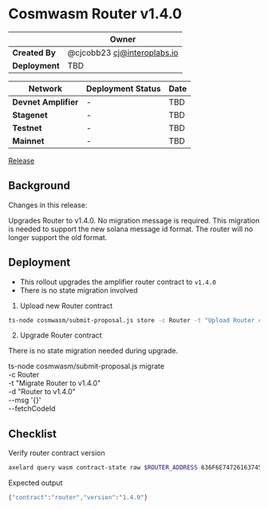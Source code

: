# Cosmwasm Router v1.4.0

|                | **Owner**                                                               |
|----------------|-------------------------------------------------------------------------|
| **Created By** | @cjcobb23 <cj@interoplabs.io>                                           |
| **Deployment** | TBD                                                                     |

| **Network**          | **Deployment Status** | **Date**   |
|----------------------|-----------------------|------------|
| **Devnet Amplifier** | -                     | TBD        |
| **Stagenet**         | -                     | TBD        |
| **Testnet**          | -                     | TBD        |
| **Mainnet**          | -                     | TBD        |


[Release](https://github.com/axelarnetwork/axelar-amplifier/releases/tag/router-v1.4.0)

## Background

Changes in this release:

Upgrades Router to v1.4.0. No migration message is required.
This migration is needed to support the new solana message id format. The router will no longer support the old format.

## Deployment

- This rollout upgrades the amplifier router contract to `v1.4.0`
- There is no state migration involved

1. Upload new Router contract

```bash
ts-node cosmwasm/submit-proposal.js store -c Router -t "Upload Router contract v1.4.0" -d "Upload Router contract v1.4.0" --version 1.4.0
```

2. Upgrade Router contract

There is no state migration needed during upgrade.

ts-node cosmwasm/submit-proposal.js migrate \
  -c Router \
  -t "Migrate Router to v1.4.0" \
  -d "Router to v1.4.0" \
  --msg '{}' \
  --fetchCodeId

## Checklist

Verify router contract version

```bash
axelard query wasm contract-state raw $ROUTER_ADDRESS 636F6E74726163745F696E666F -o json | jq -r '.data' | base64 -d
```
Expected output

```bash
{"contract":"router","version":"1.4.0"}
```


